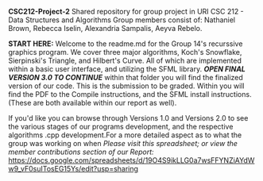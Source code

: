 **CSC212-Project-2**
Shared repository for group project in URI CSC 212 - Data Structures and Algorithms
Group members consist of: Nathaniel Brown, Rebecca Iselin, Alexandria Sampalis, Aeyva Rebelo.

**START HERE:**
Welcome to the readme.md for the Group 14's recurssive graphics program. We cover three major algorithms, Koch's Snowflake, Sierpinski's Triangle, and Hilbert's Curve. All of which are implemented within a basic user interface, and utilizing the SFML library. **_OPEN FINAL VERSION 3.0 TO CONTINUE_** within that folder you will find the finalized version of our code. This is the submission to be graded. Within you will find the PDF to the Compile instructions, and the SFML install instructions. (These are both available within our report as well). 

If you'd like you can browse through Versions 1.0 and Versions 2.0 to see the various stages of our programs development, and the respective algorithms .cpp development.For a more detailed aspect as to what the group was working on when _Please visit this spreadsheet; or view the member contributions section of our Report:_ https://docs.google.com/spreadsheets/d/19O4S9ikLLG0a7wsFFYNZiAYdWw9_vF0suITosEG15Ys/edit?usp=sharing
